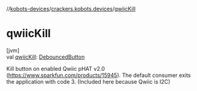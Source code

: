 //[kobots-devices](../../index.md)/[crackers.kobots.devices](index.md)/[qwiicKill](qwiic-kill.md)

# qwiicKill

[jvm]\
val [qwiicKill](qwiic-kill.md): [DebouncedButton](-debounced-button/index.md)

Kill button on enabled Qwiic pHAT v2.0 (https://www.sparkfun.com/products/15945). The default consumer exits the application with code 3. (Included here because Qwiic is I2C)
